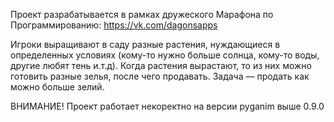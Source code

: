 Проект разрабатывается в рамках дружеского Марафона по Программированию: https://vk.com/dagonsapps

Игроки выращивают в саду разные растения, нуждающиеся в определенных условиях (кому-то нужно больше солнца, кому-то воды, другие любят тень и.т.д). Когда растения вырастают, то из них можно готовить разные зелья, после чего продавать. Задача — продать как можно больше зелий. 

ВНИМАНИЕ! Проект работает некоректно на версии pyganim выше 0.9.0